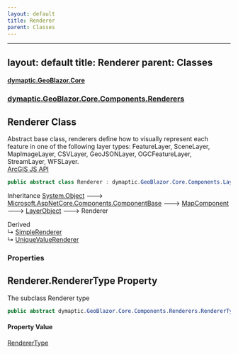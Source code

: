 ```yaml
---
layout: default
title: Renderer
parent: Classes
---
```

---
layout: default
title: Renderer
parent: Classes
---
#### [dymaptic.GeoBlazor.Core](index.html 'index')
### [dymaptic.GeoBlazor.Core.Components.Renderers](index.html#dymaptic.GeoBlazor.Core.Components.Renderers 'dymaptic.GeoBlazor.Core.Components.Renderers')

## Renderer Class

Abstract base class, renderers define how to visually represent each feature in one of the following layer types: FeatureLayer, SceneLayer, MapImageLayer, CSVLayer, GeoJSONLayer, OGCFeatureLayer, StreamLayer, WFSLayer.  
<a target="_blank" href="https://developers.arcgis.com/javascript/latest/api-reference/esri-renderers-Renderer.html">ArcGIS JS API</a>

```csharp
public abstract class Renderer : dymaptic.GeoBlazor.Core.Components.Layers.LayerObject
```

Inheritance [System.Object](https://docs.microsoft.com/en-us/dotnet/api/System.Object 'System.Object') &#129106; [Microsoft.AspNetCore.Components.ComponentBase](https://docs.microsoft.com/en-us/dotnet/api/Microsoft.AspNetCore.Components.ComponentBase 'Microsoft.AspNetCore.Components.ComponentBase') &#129106; [MapComponent](dymaptic.GeoBlazor.Core.Components.MapComponent.html 'dymaptic.GeoBlazor.Core.Components.MapComponent') &#129106; [LayerObject](dymaptic.GeoBlazor.Core.Components.Layers.LayerObject.html 'dymaptic.GeoBlazor.Core.Components.Layers.LayerObject') &#129106; Renderer

Derived  
&#8627; [SimpleRenderer](dymaptic.GeoBlazor.Core.Components.Renderers.SimpleRenderer.html 'dymaptic.GeoBlazor.Core.Components.Renderers.SimpleRenderer')  
&#8627; [UniqueValueRenderer](dymaptic.GeoBlazor.Core.Components.Renderers.UniqueValueRenderer.html 'dymaptic.GeoBlazor.Core.Components.Renderers.UniqueValueRenderer')
### Properties

<a name='dymaptic.GeoBlazor.Core.Components.Renderers.Renderer.RendererType'></a>

## Renderer.RendererType Property

The subclass Renderer type

```csharp
public abstract dymaptic.GeoBlazor.Core.Components.Renderers.RendererType RendererType { get; }
```

#### Property Value
[RendererType](dymaptic.GeoBlazor.Core.Components.Renderers.RendererType.html 'dymaptic.GeoBlazor.Core.Components.Renderers.RendererType')

